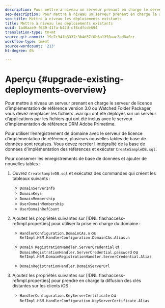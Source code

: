 ```yaml
---
description: Pour mettre à niveau un serveur prenant en charge le serveur de licence d’implémentation de référence version 3.0 ou Watched Folder Packager, vous devez remplacer les fichiers .war qui ont été déployés sur un serveur d’applications par les fichiers qui ont été inclus avec le serveur d’implémentation de référence DRM Adobe Primetime.
seo-description: Pour mettre à niveau un serveur prenant en charge le serveur de licence d’implémentation de référence version 3.0 ou Watched Folder Packager, vous devez remplacer les fichiers .war qui ont été déployés sur un serveur d’applications par les fichiers qui ont été inclus avec le serveur d’implémentation de référence DRM Adobe Primetime.
seo-title: Mettre à niveau les déploiements existants
title: Mettre à niveau les déploiements existants
uuid: 1a40aae9-f639-41fa-b42d-cf8cdfcde694
translation-type: tm+mt
source-git-commit: 19e7c941b3337c3b4d37f0b6a1350aac2ad8a0cc
workflow-type: tm+mt
source-wordcount: '213'
ht-degree: 0%

---
```



# Aperçu {#upgrade-existing-deployments-overview}

Pour mettre à niveau un serveur prenant en charge le serveur de licence d’implémentation de référence version 3.0 ou Watched Folder Packager, vous devez remplacer les fichiers .war qui ont été déployés sur un serveur d’applications par les fichiers qui ont été inclus avec le serveur d’implémentation de référence DRM Adobe Primetime.

Pour utiliser l’enregistrement de domaine avec le serveur de licence d’implémentation de référence, plusieurs nouvelles tables de base de données sont requises. Vous devez recréer l&#39;intégralité de la base de données d&#39;implémentation des références et exécuter `CreateSampleDB.sql`.

Pour conserver les enregistrements de base de données et ajouter de nouvelles tables :

1. Ouvrez `CreateSampleDB.sql` et exécutez des commandes qui créent les tableaux suivants :

   * `DomainServerInfo`
   * `DomainKeys`
   * `DomainMembership`
   * `UserDomainMembership`
   * `UserDomainRefCount`

1. Ajoutez les propriétés suivantes sur [!DNL flashaccess-refimpl.properties] pour utiliser la prise en charge du domaine :

   * `HandlerConfiguration.DomainCAs.n` ou  `RefImpl.HSM.HandlerConfiguration.DomainCAs.Alias.n`

   * `Domain RegistrationHandler.ServerCredential` et  `DomainRegistrationHandler.ServerCredential.password` ou  `RefImpl.HSM.DomainRegistrationHandler.ServerCredential.Alias`

   * `DomainRegistrationHandler.DomainServerUrl`

1. Ajoutez les propriétés suivantes sur [!DNL flashaccess-refimpl.properties] pour prendre en charge la diffusion des clés distantes sur les clients iOS :

   * `HandlerConfiguration.KeyServerCertificate` ou  `RefImpl.HSM.HandlerConfiguration.KeyServerCertificate.Alias`